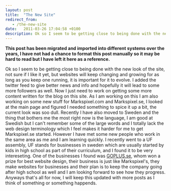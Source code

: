 ```yaml
---
layout: post
title:  "The New Site"
redirect_from:
   - /the-new-site
date:   2011-03-26 17:04:58 +0100
description: Ok so I seem to be getting close to being done with the new look of the site, not sure if I like it yet, but websites will keep changing and growing for as long as you keep one running, it is importan...
---
```


**This post has been migrated and imported into different systems over the years, I have not had a chance to format this post manually so it may be hard to read but I have left it here as a reference.**

Ok so I seem to be getting close to being done with the new look of the site, not sure if I like it yet, but websites will keep changing and growing for as long as you keep one running, it is important for it to evolve. I added the twitter feed to give better news and info and hopefully it will lead to some more followers as well. Now I just need to work on getting some more content written for the blog on this site. As I am working on this I am also working on some new stuff for Markspixel.com and Markspixel.se, I looked at the main page and figured I needed something to spice it up a bit, the current look was soo dull. Recently I have also moved to Sweden and the thing that bothers me the most right now is the language, I am good at Swedish but I can't remember some of the large words and I totally lack the web design terminology which I feel makes it harder for me to get Markspixel.se started. However I have met some new people who work in the same area as me and I am learning quickly. I recently went to a UF assembly, UF stands for businesses in sweden which are usually started by kids in high school as part of their curriculum, and I found it to be very intereseting. One of the businesses I found was [GOPLUS.se](http://goplus.se/), whom won a prize for best website design, their business is just like Markspixel's, they make websites for businesses and their plan is to keep the company going after high school as well and I am looking forward to see how they progress. Anyways that's all for now, I will keep this updated with more posts as I think of something or something happends.